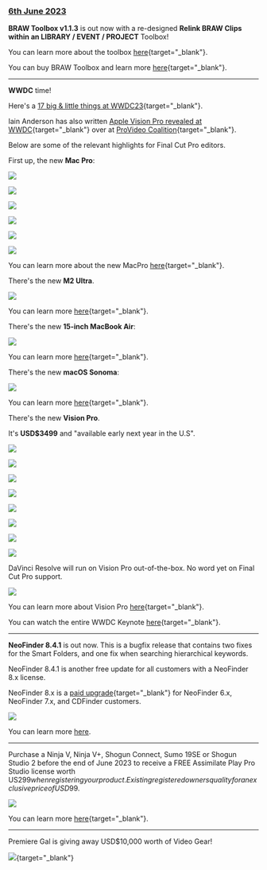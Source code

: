 ### [6th June 2023](/news/20230606)

**BRAW Toolbox v1.1.3** is out now with a re-designed **Relink BRAW Clips within an LIBRARY / EVENT / PROJECT** Toolbox!

You can learn more about the toolbox [here](https://brawtoolbox.io/toolbox/#relink-braw-clips-within-an-library--event--project){target="_blank"}.

You can buy BRAW Toolbox and learn more [here](https://brawtoolbox.io){target="_blank"}.

---

**WWDC** time!

Here's a [17 big & little things at WWDC23](https://developer.apple.com/videos/play/wwdc2023/111486/){target="_blank"}.

Iain Anderson has also written [Apple Vision Pro revealed at WWDC](https://www.provideocoalition.com/apple-vision-pro-revealed-at-wwdc/){target="_blank"} over at [ProVideo Coalition](https://www.provideocoalition.com){target="_blank"}.

Below are some of the relevant highlights for Final Cut Pro editors.

First up, the new **Mac Pro**:

![](/static/wwdc23-macpro.png)

![](/static/wwdc23-macpro-pricing.png)

![](/static/wwdc23-macpro-compare.png)

![](/static/wwdc23-macpro-compare-2.png)

![](/static/wwdc23-macpro-compare-3.png)

![](/static/wwdc23-macpro-pricing-aud.png)

You can learn more about the new MacPro [here](https://www.apple.com/newsroom/2023/06/apple-unveils-new-mac-studio-and-brings-apple-silicon-to-mac-pro/){target="_blank"}.

There's the new **M2 Ultra**.

![](/static/wwdc23-m2ultra.png)

You can learn more [here](https://www.apple.com/newsroom/2023/06/apple-introduces-m2-ultra/){target="_blank"}.

There's the new **15-inch MacBook Air**:

![](/static/wwdc23-macbook-air.jpg)

You can learn more [here](https://www.apple.com/au/newsroom/2023/06/apple-introduces-the-15-inch-macbook-air/){target="_blank"}.

There's the new **macOS Sonoma**:

![](/static/wwdc23-macos.jpg)

You can learn more [here](https://www.apple.com/au/newsroom/2023/06/macos-sonoma-brings-new-capabilities-for-elevating-productivity-and-creativity/){target="_blank"}.

There's the new **Vision Pro**.

It's **USD$3499** and "available early next year in the U.S".

![](/static/wwdc23-vision-pro-1.jpeg)

![](/static/wwdc23-vision-pro-2.jpeg)

![](/static/wwdc23-vision-pro-3.jpeg)

![](/static/wwdc23-vision-pro-4.jpeg)

![](/static/wwdc23-vision-pro-5.jpeg)

![](/static/wwdc23-vision-pro-6.jpeg)

![](/static/wwdc23-vision-pro-7.jpeg)

![](/static/wwdc23-vision-pro-8.jpeg)

DaVinci Resolve will run on Vision Pro out-of-the-box. No word yet on Final Cut Pro support.

![](/static/resolve-on-vision-pro.jpg)

You can learn more about Vision Pro [here](https://www.apple.com/au/newsroom/2023/06/introducing-apple-vision-pro/){target="_blank"}.

You can watch the entire WWDC Keynote [here](https://www.apple.com/apple-events/event-stream/){target="_blank"}.

---

**NeoFinder 8.4.1** is out now. This is a bugfix release that contains two fixes for the Smart Folders, and one fix when searching hierarchical keywords.

NeoFinder 8.4.1 is another free update for all customers with a NeoFinder 8.x license.

NeoFinder 8.x is a [paid upgrade](https://www.cdfinder.de/store.html){target="_blank"} for NeoFinder 6.x, NeoFinder 7.x, and CDFinder customers.

![](/static/neofinder-8-4.jpeg)

You can learn more [here](/ecosystem/tools/#neofinder).

---

Purchase a Ninja V, Ninja V+, Shogun Connect, Sumo 19SE or Shogun Studio 2 before the end of June 2023 to receive a FREE Assimilate Play Pro Studio license worth US$299 when registering your product. Existing registered owners quality for an exclusive price of USD$99.

![](/static/assimilate-play-pro-studio.jpg)

You can learn more [here](http://my.atomos.com){target="_blank"}.

---

Premiere Gal is giving away USD$10,000 worth of Video Gear!

[![](/static/kelsey-promo.jpeg)](https://www.youtube.com/watch?v=7nCISaCgVh4){target="_blank"}
